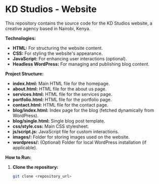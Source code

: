 # KD Studios - Website

This repository contains the source code for the KD Studios website, a creative agency based in Nairobi, Kenya.

**Technologies:**

* **HTML:** For structuring the website content.
* **CSS:** For styling the website's appearance.
* **JavaScript:** For enhancing user interactions (optional).
* **Headless WordPress:** For managing and publishing blog content.

**Project Structure:**

* **index.html:** Main HTML file for the homepage.
* **about.html:** HTML file for the about us page.
* **services.html:** HTML file for the services page.
* **portfolio.html:** HTML file for the portfolio page.
* **contact.html:** HTML file for the contact page.
* **blog/index.html:** Index page for the blog (fetched dynamically from WordPress).
* **blog/single.html:** Single blog post template.
* **css/style.css:** Main CSS stylesheet.
* **js/script.js:** JavaScript file for custom interactions.
* **images/:** Folder for storing images used on the website.
* **wordpress/:** (Optional) Folder for local WordPress installation (if applicable).

**How to Run:**

1. **Clone the repository:**
   ```bash
   git clone <repository_url>